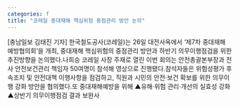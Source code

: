 ```yaml
---
categories: f
title: "코레일 중대재해 핵심위험 중점관리 방안 논의"
---
```

[충남일보 김태진 기자] 한국철도공사(코레일)는 26일 대전사옥에서 ‘제7차 중대재해 예방협의회’을 개최, 중대재해 핵심위험의 중점관리 방안과 하반기 의무이행점검을 위한 추진방향을 논의했다.나희승 코레일 사장 주재로 열린 이번 회의는 안전총괄본부장과 전사 안전보건관리 책임자 50여명이 참석해 영상으로 진행됐다.참석자들은 위험성평가 후속조치 및 안전대책 이행사항을 점검하고, 직원과 시민의 안전‧보건 확보를 위한 의무이행 강화 방안을 협의했다.또 중대재해예방을 위해 ▲유해‧위험 관리‧개선의 실효성 강화 ▲상반기 의무이행점검 결과 보완사